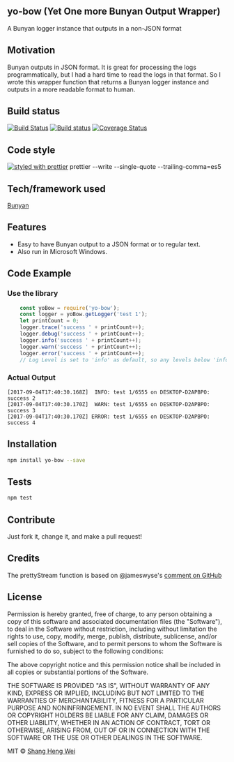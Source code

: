## yo-bow (Yet One more Bunyan Output Wrapper)
A Bunyan logger instance that outputs in a non-JSON format

## Motivation
Bunyan outputs in JSON format. It is great for processing the logs programmatically, but I had a hard time to read the 
logs in that format. So I wrote this wrapper function that returns a Bunyan logger instance and outputs in a more 
readable format to human. 

## Build status
[![Build Status](https://travis-ci.org/shwei/yo-bow.svg?branch=master)](https://travis-ci.org/shwei/yo-bow)
[![Build status](https://ci.appveyor.com/api/projects/status/p6edh0vg001r4e7h?svg=true)](https://ci.appveyor.com/project/shwei/yo-bow)
[![Coverage Status](https://coveralls.io/repos/github/shwei/yo-bow/badge.svg?branch=master)](https://coveralls.io/github/shwei/yo-bow?branch=master)

## Code style
[![styled with prettier](https://img.shields.io/badge/styled_with-prettier-ff69b4.svg)](https://github.com/prettier/prettier)
prettier --write --single-quote --trailing-comma=es5
 

## Tech/framework used
[Bunyan](https://github.com/trentm/node-bunyan)


## Features
- Easy to have Bunyan output to a JSON format or to regular text. 
- Also run in Microsoft Windows.


## Code Example
### Use the library
```javascript
    const yoBow = require('yo-bow');
    const logger = yoBow.getLogger('test 1');
    let printCount = 0;
    logger.trace('success ' + printCount++);
    logger.debug('success ' + printCount++);
    logger.info('success ' + printCount++);
    logger.warn('success ' + printCount++);
    logger.error('success ' + printCount++);
    // Log Level is set to 'info' as default, so any levels below 'info' will not be displayed
```
### Actual Output
```
[2017-09-04T17:40:30.168Z]  INFO: test 1/6555 on DESKTOP-D2APBPO: success 2
[2017-09-04T17:40:30.170Z]  WARN: test 1/6555 on DESKTOP-D2APBPO: success 3
[2017-09-04T17:40:30.170Z] ERROR: test 1/6555 on DESKTOP-D2APBPO: success 4
```

## Installation
```bash
npm install yo-bow --save
```

## Tests
```bash
npm test
```

## Contribute
Just fork it, change it, and make a pull request!


## Credits
The prettyStream function is based on @jameswyse's [comment on GitHub](https://github.com/trentm/node-bunyan/issues/13#issuecomment-22439322)


## License
Permission is hereby granted, free of charge, to any person obtaining a copy of this software and associated documentation files (the "Software"), to deal in the Software without restriction, including without limitation the rights to use, copy, modify, merge, publish, distribute, sublicense, and/or sell copies of the Software, and to permit persons to whom the Software is furnished to do so, subject to the following conditions:

The above copyright notice and this permission notice shall be included in all copies or substantial portions of the Software.

THE SOFTWARE IS PROVIDED "AS IS", WITHOUT WARRANTY OF ANY KIND, EXPRESS OR IMPLIED, INCLUDING BUT NOT LIMITED TO THE WARRANTIES OF MERCHANTABILITY, FITNESS FOR A PARTICULAR PURPOSE AND NONINFRINGEMENT. IN NO EVENT SHALL THE AUTHORS OR COPYRIGHT HOLDERS BE LIABLE FOR ANY CLAIM, DAMAGES OR OTHER LIABILITY, WHETHER IN AN ACTION OF CONTRACT, TORT OR OTHERWISE, ARISING FROM, OUT OF OR IN CONNECTION WITH THE SOFTWARE OR THE USE OR OTHER DEALINGS IN THE SOFTWARE.

MIT © [Shang Heng Wei](https://github.com/shwei)
